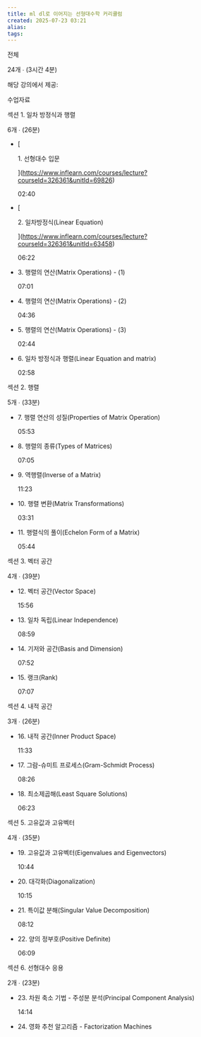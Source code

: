 ```yaml
---
title: ml dl로 이어지는 선형대수학 커리큘럼
created: 2025-07-23 03:21
alias:
tags:
---
```

전체

24개 ∙ (3시간 4분)

해당 강의에서 제공:

수업자료

섹션 1. 일차 방정식과 행렬

6개 ∙ (26분)

- [
    
    1. 선형대수 입문
    
    ](https://www.inflearn.com/courses/lecture?courseId=326361&unitId=69826)
    
    02:40
    
- [
    
    2. 일차방정식(Linear Equation)
    
    ](https://www.inflearn.com/courses/lecture?courseId=326361&unitId=63458)
    
    06:22
    
- 3. 행렬의 연산(Matrix Operations) - (1)
    
    07:01
    
- 4. 행렬의 연산(Matrix Operations) - (2)
    
    04:36
    
- 5. 행렬의 연산(Matrix Operations) - (3)
    
    02:44
    
- 6. 일차 방정식과 행렬(Linear Equation and matrix)
    
    02:58
    

섹션 2. 행렬

5개 ∙ (33분)

- 7. 행렬 연산의 성질(Properties of Matrix Operation)
    
    05:53
    
- 8. 행렬의 종류(Types of Matrices)
    
    07:05
    
- 9. 역행렬(Inverse of a Matrix)
    
    11:23
    
- 10. 행렬 변환(Matrix Transformations)
    
    03:31
    
- 11. 행렬식의 풀이(Echelon Form of a Matrix)
    
    05:44
    

섹션 3. 벡터 공간

4개 ∙ (39분)

- 12. 벡터 공간(Vector Space)
    
    15:56
    
- 13. 일차 독립(Linear Independence)
    
    08:59
    
- 14. 기저와 공간(Basis and Dimension)
    
    07:52
    
- 15. 랭크(Rank)
    
    07:07
    

섹션 4. 내적 공간

3개 ∙ (26분)

- 16. 내적 공간(Inner Product Space)
    
    11:33
    
- 17. 그람-슈미트 프로세스(Gram-Schmidt Process)
    
    08:26
    
- 18. 최소제곱해(Least Square Solutions)
    
    06:23
    

섹션 5. 고유값과 고유벡터

4개 ∙ (35분)

- 19. 고유값과 고유벡터(Eigenvalues and Eigenvectors)
    
    10:44
    
- 20. 대각화(Diagonalization)
    
    10:15
    
- 21. 특이값 분해(Singular Value Decomposition)
    
    08:12
    
- 22. 양의 정부호(Positive Definite)
    
    06:09
    

섹션 6. 선형대수 응용

2개 ∙ (23분)

- 23. 차원 축소 기법 - 주성분 분석(Principal Component Analysis)
    
    14:14
    
- 24. 영화 추천 알고리즘 - Factorization Machines


